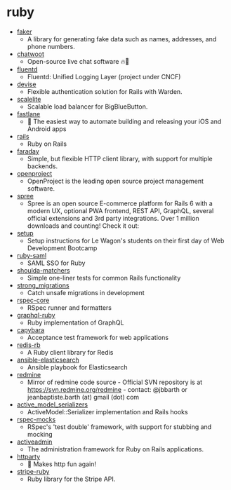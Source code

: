 # ruby
- [faker](https://github.com/faker-ruby/faker)
  - A library for generating fake data such as names, addresses, and phone numbers.
- [chatwoot](https://github.com/chatwoot/chatwoot)
  - Open-source live chat software 🔥💬
- [fluentd](https://github.com/fluent/fluentd)
  - Fluentd: Unified Logging Layer (project under CNCF)
- [devise](https://github.com/heartcombo/devise)
  - Flexible authentication solution for Rails with Warden.
- [scalelite](https://github.com/blindsidenetworks/scalelite)
  - Scalable load balancer for BigBlueButton.
- [fastlane](https://github.com/fastlane/fastlane)
  - 🚀 The easiest way to automate building and releasing your iOS and Android apps
- [rails](https://github.com/rails/rails)
  - Ruby on Rails
- [faraday](https://github.com/lostisland/faraday)
  - Simple, but flexible HTTP client library, with support for multiple backends.
- [openproject](https://github.com/opf/openproject)
  - OpenProject is the leading open source project management software.
- [spree](https://github.com/spree/spree)
  - Spree is an open source E-commerce platform for Rails 6 with a modern UX, optional PWA frontend, REST API, GraphQL, several official extensions and 3rd party integrations. Over 1 million downloads and counting! Check it out:
- [setup](https://github.com/lewagon/setup)
  - Setup instructions for Le Wagon's students on their first day of Web Development Bootcamp
- [ruby-saml](https://github.com/onelogin/ruby-saml)
  - SAML SSO for Ruby
- [shoulda-matchers](https://github.com/thoughtbot/shoulda-matchers)
  - Simple one-liner tests for common Rails functionality
- [strong_migrations](https://github.com/ankane/strong_migrations)
  - Catch unsafe migrations in development
- [rspec-core](https://github.com/rspec/rspec-core)
  - RSpec runner and formatters
- [graphql-ruby](https://github.com/rmosolgo/graphql-ruby)
  - Ruby implementation of GraphQL
- [capybara](https://github.com/teamcapybara/capybara)
  - Acceptance test framework for web applications
- [redis-rb](https://github.com/redis/redis-rb)
  - A Ruby client library for Redis
- [ansible-elasticsearch](https://github.com/elastic/ansible-elasticsearch)
  - Ansible playbook for Elasticsearch
- [redmine](https://github.com/redmine/redmine)
  - Mirror of redmine code source - Official SVN repository is at https://svn.redmine.org/redmine - contact: @jbbarth or jeanbaptiste.barth (at) gmail (dot) com
- [active_model_serializers](https://github.com/rails-api/active_model_serializers)
  - ActiveModel::Serializer implementation and Rails hooks
- [rspec-mocks](https://github.com/rspec/rspec-mocks)
  - RSpec's 'test double' framework, with support for stubbing and mocking
- [activeadmin](https://github.com/activeadmin/activeadmin)
  - The administration framework for Ruby on Rails applications.
- [httparty](https://github.com/jnunemaker/httparty)
  - 🎉 Makes http fun again!
- [stripe-ruby](https://github.com/stripe/stripe-ruby)
  - Ruby library for the Stripe API.
